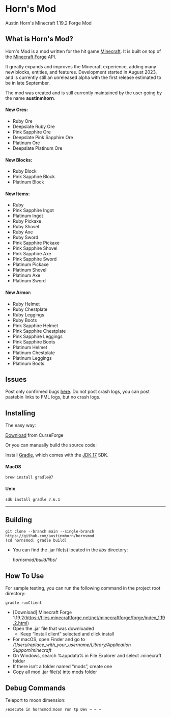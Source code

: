 # Horn's Mod 

Austin Horn's Minecraft 1.19.2 Forge Mod

## What is Horn's Mod?

Horn's Mod is a mod written for the hit game [Minecraft](https://minecraft.net/). It is built on top of the [Minecraft Forge](https://github.com/MinecraftForge) API.

It greatly expands and improves the Minecraft experience, adding many new blocks, entities, and features. Development started in August 2023, and is currently still an unreleased alpha with the first release estimated to be in late September.

The mod was created and is still currently maintained by the user going by the name **austinmhorn**.

#### New Ores:
- Ruby Ore
- Deepslate Ruby Ore
- Pink Sapphire Ore
- Deepslate Pink Sapphire Ore
- Platinum Ore
- Deepslate Platinum Ore

#### New Blocks:
- Ruby Block
- Pink Sapphire Block
- Platinum Block

#### New Items:
- Ruby
- Pink Sapphire Ingot
- Platinum Ingot
- Ruby Pickaxe
- Ruby Shovel
- Ruby Axe
- Ruby Sword
- Pink Sapphire Pickaxe
- Pink Sapphire Shovel
- Pink Sapphire Axe
- Pink Sapphire Sword
- Platinum Pickaxe
- Platinum Shovel
- Platinum Axe
- Platinum Sword

#### New Armor:
- Ruby Helmet
- Ruby Chestplate
- Ruby Leggings
- Ruby Boots
- Pink Sapphire Helmet
- Pink Sapphire Chestplate
- Pink Sapphire Leggings
- Pink Sapphire Boots
- Platinum Helmet
- Platinum Chestplate
- Platinum Leggings
- Platinum Boots

## Issues

Post only confirmed bugs [here](https://github.com/austinmhorn/hornsmod/issues). Do not post crash logs, you can post pastebin links to FML logs, but no crash logs.

## Installing

The easy way:

[Download](https://legacy.curseforge.com/minecraft/mc-mods/horns-mod) from CurseForge

Or you can manually build the source code:

Install [Gradle](https://gradle.org/install/), which comes with the [JDK 17](https://www.oracle.com/java/technologies/downloads/#java17) SDK.

#### MacOS

    brew install gradle@7

#### Unix

    sdk install gradle 7.6.1

---

## Building

    git clone --branch main --single-branch https://github.com/austinmhorn/hornsmod
    (cd hornsmod; gradle build)

- You can find the .jar file(s) located in the *libs* directory:

    *hornsmod/build/libs/*

## How To Use

For sample testing, you can run the following command in the project root directory:

    gradle runClient

- [Download] Minecraft Forge 1.19.2(https://files.minecraftforge.net/net/minecraftforge/forge/index_1.19.2.html)
- Open the .jar file that was downloaded
  - Keep “Install client” selected and click install
- For macOS, open Finder and go to */Users/replace_with_your_username/Library/Application Support/minecraft*
- On Windows, search %appdata% in File Explorer and select .minecraft folder
- If there isn’t a folder named “mods”, create one
- Copy all mod .jar file(s) into mods folder

## Debug Commands

Teleport to moon dimension:

    /execute in hornsmod:moon run tp Dev ~ ~ ~
